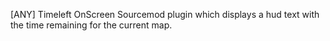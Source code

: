 [ANY] Timeleft OnScreen
Sourcemod plugin which displays a hud text with the time remaining for the current map.

